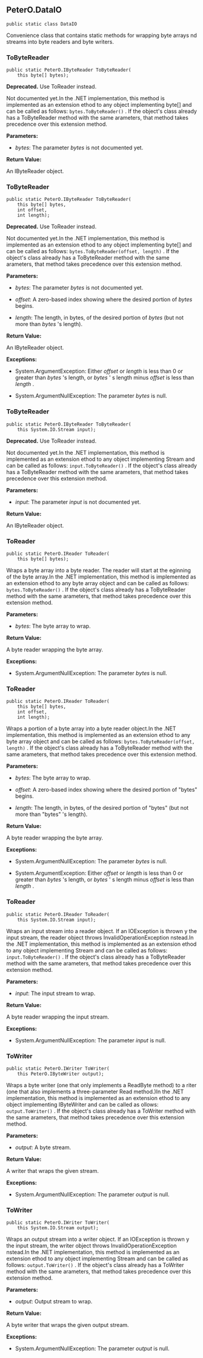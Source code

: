 ## PeterO.DataIO

    public static class DataIO

Convenience class that contains static methods for wrapping byte arrays nd streams into byte readers and byte writers.

### ToByteReader

    public static PeterO.IByteReader ToByteReader(
        this byte[] bytes);

<b>Deprecated.</b> Use ToReader instead.

Not documented yet.In the .NET implementation, this method is implemented as an extension ethod to any object implementing byte[] and can be called as follows: `bytes.ToByteReader()` . If the object's class already has a ToByteReader method with the same arameters, that method takes precedence over this extension method.

<b>Parameters:</b>

 * <i>bytes</i>: The parameter <i>bytes</i>
is not documented yet.

<b>Return Value:</b>

An IByteReader object.

### ToByteReader

    public static PeterO.IByteReader ToByteReader(
        this byte[] bytes,
        int offset,
        int length);

<b>Deprecated.</b> Use ToReader instead.

Not documented yet.In the .NET implementation, this method is implemented as an extension ethod to any object implementing byte[] and can be called as follows: `bytes.ToByteReader(offset, length)` . If the object's class already has a ToByteReader method with the same arameters, that method takes precedence over this extension method.

<b>Parameters:</b>

 * <i>bytes</i>: The parameter <i>bytes</i>
is not documented yet.

 * <i>offset</i>: A zero-based index showing where the desired portion of <i>bytes</i>
begins.

 * <i>length</i>: The length, in bytes, of the desired portion of <i>bytes</i>
(but not more than <i>bytes</i>
's length).

<b>Return Value:</b>

An IByteReader object.

<b>Exceptions:</b>

 * System.ArgumentException:
Either <i>offset</i>
or <i>length</i>
is less than 0 or greater than <i>bytes</i>
's length, or <i>bytes</i>
' s length minus <i>offset</i>
is less than <i>length</i>
.

 * System.ArgumentNullException:
The parameter <i>bytes</i>
is null.

### ToByteReader

    public static PeterO.IByteReader ToByteReader(
        this System.IO.Stream input);

<b>Deprecated.</b> Use ToReader instead.

Not documented yet.In the .NET implementation, this method is implemented as an extension ethod to any object implementing Stream and can be called as follows: `input.ToByteReader()` . If the object's class already has a ToByteReader method with the same arameters, that method takes precedence over this extension method.

<b>Parameters:</b>

 * <i>input</i>: The parameter <i>input</i>
is not documented yet.

<b>Return Value:</b>

An IByteReader object.

### ToReader

    public static PeterO.IReader ToReader(
        this byte[] bytes);

Wraps a byte array into a byte reader. The reader will start at the eginning of the byte array.In the .NET implementation, this method is implemented as an extension ethod to any byte array object and can be called as follows: `bytes.ToByteReader()` . If the object's class already has a ToByteReader method with the same arameters, that method takes precedence over this extension method.

<b>Parameters:</b>

 * <i>bytes</i>: The byte array to wrap.

<b>Return Value:</b>

A byte reader wrapping the byte array.

<b>Exceptions:</b>

 * System.ArgumentNullException:
The parameter <i>bytes</i>
is null.

### ToReader

    public static PeterO.IReader ToReader(
        this byte[] bytes,
        int offset,
        int length);

Wraps a portion of a byte array into a byte reader object.In the .NET implementation, this method is implemented as an extension ethod to any byte array object and can be called as follows: `bytes.ToByteReader(offset, length)` . If the object's class already has a ToByteReader method with the same arameters, that method takes precedence over this extension method.

<b>Parameters:</b>

 * <i>bytes</i>: The byte array to wrap.

 * <i>offset</i>: A zero-based index showing where the desired portion of "bytes" begins.

 * <i>length</i>: The length, in bytes, of the desired portion of "bytes" (but not more than "bytes" 's length).

<b>Return Value:</b>

A byte reader wrapping the byte array.

<b>Exceptions:</b>

 * System.ArgumentNullException:
The parameter <i>bytes</i>
is null.

 * System.ArgumentException:
Either <i>offset</i>
or <i>length</i>
is less than 0 or greater than <i>bytes</i>
's length, or <i>bytes</i>
' s length minus <i>offset</i>
is less than <i>length</i>
.

### ToReader

    public static PeterO.IReader ToReader(
        this System.IO.Stream input);

Wraps an input stream into a reader object. If an IOException is thrown y the input stream, the reader object throws InvalidOperationException nstead.In the .NET implementation, this method is implemented as an extension ethod to any object implementing Stream and can be called as follows: `input.ToByteReader()` . If the object's class already has a ToByteReader method with the same arameters, that method takes precedence over this extension method.

<b>Parameters:</b>

 * <i>input</i>: The input stream to wrap.

<b>Return Value:</b>

A byte reader wrapping the input stream.

<b>Exceptions:</b>

 * System.ArgumentNullException:
The parameter <i>input</i>
is null.

### ToWriter

    public static PeterO.IWriter ToWriter(
        this PeterO.IByteWriter output);

Wraps a byte writer (one that only implements a ReadByte method) to a riter (one that also implements a three-parameter Read method.)In the .NET implementation, this method is implemented as an extension ethod to any object implementing IByteWriter and can be called as ollows: `output.ToWriter()` . If the object's class already has a ToWriter method with the same arameters, that method takes precedence over this extension method.

<b>Parameters:</b>

 * <i>output</i>: A byte stream.

<b>Return Value:</b>

A writer that wraps the given stream.

<b>Exceptions:</b>

 * System.ArgumentNullException:
The parameter <i>output</i>
is null.

### ToWriter

    public static PeterO.IWriter ToWriter(
        this System.IO.Stream output);

Wraps an output stream into a writer object. If an IOException is thrown y the input stream, the writer object throws InvalidOperationException nstead.In the .NET implementation, this method is implemented as an extension ethod to any object implementing Stream and can be called as follows: `output.ToWriter()` . If the object's class already has a ToWriter method with the same arameters, that method takes precedence over this extension method.

<b>Parameters:</b>

 * <i>output</i>: Output stream to wrap.

<b>Return Value:</b>

A byte writer that wraps the given output stream.

<b>Exceptions:</b>

 * System.ArgumentNullException:
The parameter <i>output</i>
is null.
